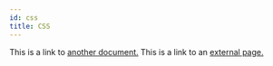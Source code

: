 ```yaml
---
id: css
title: CSS
---
```


This is a link to [another document.](html.md) This is a link to an [external page.](http://www.example.com/)
